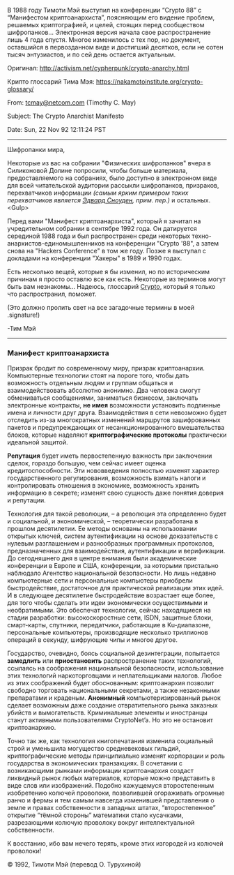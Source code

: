  

В 1988 году Тимоти Мэй выступил на конференции “Crypto 88” с “Манифестом криптоанархиста”, поясняющим его видение проблем, решаемых криптографией, и целей, стоящих перед сообществом шифропанков... Электронная версия начала свое распространение лишь 4 года спустя. Многое изменилось с тех пор, но документ, оставшийся в первозданном виде и достигший десятков, если не сотен тысяч энтузиастов, и по сей день остается актуальным.

Оригинал: <http://activism.net/cypherpunk/crypto-anarchy.html>

Крипто глоссарий Тима Мэя: <https://nakamotoinstitute.org/crypto-glossary/>   

From: tcmay@netcom.com (Timothy C. May)

Subject: The Crypto Anarchist Manifesto

Date: Sun, 22 Nov 92 12:11:24 PST

---

Шифропанки мира,

Некоторые из вас на собрании "Физических шифропанков" вчера в Силиконовой Долине попросили, чтобы больше материала, предоставляемого на собраниях, было доступно в электронном виде для всей читательской аудитории рассыкли шифропанков, призраков, перехватчиков информации _(самым ярким примером таких перехватчиков является _[_Эдвард Сноуден_](https://ru.wikipedia.org/wiki/%D0%A1%D0%BD%D0%BE%D1%83%D0%B4%D0%B5%D0%BD%2C_%D0%AD%D0%B4%D0%B2%D0%B0%D1%80%D0%B4)_, прим. пер.)_ и остальных. &lt;Gulp&gt;

Перед вами "Манифест криптоанархиста", который я зачитал на учредительном собрании в сентябре 1992 года. Он датируется серединой 1988 года и был распространен среди некоторых техно-анархистов-единомышленников на конференции "Crypto '88", а затем снова на "Hackers Conference" в том же году. Позже я выступал с докладами на конференции "Хакеры" в 1989 и 1990 годах.

Есть несколько вещей, которые я бы изменил, но по историческим причинам я просто оставлю все как есть. Некоторые из терминов могут быть вам незнакомы... Надеюсь, глоссарий [Crypto](https://nakamotoinstitute.org/crypto-glossary/), который я только что распространил, поможет.

(Это должно пролить свет на все загадочные термины в моей .signature!)

-Тим Мэй 

---

<h3 id="%D0%BC%D0%B0%D0%BD%D0%B8%D1%84%D0%B5%D1%81%D1%82-%D0%BA%D1%80%D0%B8%D0%BF%D1%82%D0%BE%D0%B0%D0%BD%D0%B0%D1%80%D1%85%D0%B8%D1%81%D1%82%D0%B0"><strong>Манифест криптоанархиста</strong></h3>

Призрак бродит по современному миру, призрак криптоанархии. Компьютерные технологии стоят на пороге того, чтобы дать возможность отдельным людям и группам общаться и взаимодействовать абсолютно анонимно. Два человека смогут обмениваться сообщениями, заниматься бизнесом, заключать электронные контракты, __не имея__ возможности установить подлинные имена и личности друг друга. Взаимодействия в сети невозможно будет отследить из-за многократных изменений маршрутов зашифрованных пакетов и предупреждающих от несанкционированного вмешательства блоков, которые наделяют __криптографические протоколы__ практически идеальной защитой.

__Репутация__ будет иметь первостепенную важность при заключении сделок, гораздо большую, чем сейчас имеет оценка кредитоспособности. Эти нововведения полностью изменят характер государственного регулирования, возможность взимать налоги и контролировать отношения в экономике, возможность хранить информацию в секрете; изменят свою сущность даже понятия доверия и репутации.

Технология для такой революции, – а революция эта определенно будет и социальной, и экономической, – теоретически разработана в прошлом десятилетии. Ее методы основаны на использовании открытых ключей, систем аутентификации на основе доказательств с нулевым разглашением и разнообразных программных протоколов, предназначенных для взаимодействия, аутентификации и верификации. До сегодняшнего дня в центре внимания были академические конференции в Европе и США, конференции, за которыми пристально наблюдало Агентство национальной безопасности. Но лишь недавно компьютерные сети и персональные компьютеры приобрели быстродействие, достаточное для практической реализации этих идей. И в следующее десятилетие быстродействие возрастает еще более, для того чтобы сделать эти идеи экономически осуществимыми и необратимыми. Это обеспечат технологии, сейчас находящиеся на стадии разработки: высокоскоростные сети, ISDN, защитные блоки, смарт-карты, спутники, передатчики, работающие в Ku-диапазоне, персональные компьютеры, производящие несколько триллионов операций в секунду, шифрующие чипы и многое другое.

Государство, очевидно, боясь социальной дезинтеграции, попытается __замедлить__ или __приостановить__ распространение таких технологий, ссылаясь на соображения национальной безопасности, использование этих технологий наркоторговцами и неплательщиками налогов. Любое из этих соображений будет обоснованным: криптоанархия позволит свободно торговать национальными секретами, а также незаконными препаратами и краденым. __Анонимный__ компьютеризированный рынок сделает возможным даже создание отвратительного рынка заказных убийств и вымогательств. Криминальные элементы и иностранцы станут активными пользователями CryptoNet’a. Но это не остановит криптоанархию.

Точно так же, как технология книгопечатания изменила социальный строй и уменьшила могущество средневековых гильдий, криптографические методы принципиально изменят корпорации и роль государства в экономических транзакциях. В сочетании с возникающими рынками информации криптоанархия создаст ликвидный рынок любых материалов, которые можно представить в виде слов или изображений. Подобно кажущемуся второстепенным изобретению колючей проволоки, позволившей огораживать огромные ранчо и фермы и тем самым навсегда изменившей представления о земле и правах собственности в западных штатах, “второстепенное” открытие “тёмной стороны” математики стало кусачками, разрезающими колючую проволоку вокруг интеллектуальной собственности.

К восстанию, ибо вам нечего терять, кроме этих изгородей из колючей проволоки!

© 1992, Тимоти Мэй (перевод О. Турухиной)